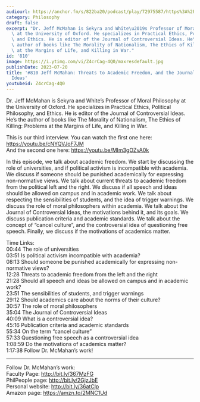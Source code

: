 ```yaml
---
audiourl: https://anchor.fm/s/822ba20/podcast/play/72975587/https%3A%2F%2Fd3ctxlq1ktw2nl.cloudfront.net%2Fstaging%2F2023-6-4%2F9585fd7a-95f7-38d2-27b1-fafb7c34c0c1.m4a
category: Philosophy
draft: false
excerpt: "Dr. Jeff McMahan is Sekyra and White\u2019s Professor of Moral Philosophy\
  \ at the University of Oxford. He specializes in Practical Ethics, Political Philosophy,\
  \ and Ethics. He is editor of the Journal of Controversial Ideas. He\u2019s the\
  \ author of books like The Morality of Nationalism, The Ethics of Killing: Problems\
  \ at the Margins of Life, and Killing in War."
id: '810'
image: https://i.ytimg.com/vi/Z4crCag-4Q0/maxresdefault.jpg
publishDate: 2023-07-20
title: '#810 Jeff McMahan: Threats to Academic Freedom, and the Journal of Controversial
  Ideas'
youtubeid: Z4crCag-4Q0
---
```

<div class="timelinks">

Dr. Jeff McMahan is Sekyra and White’s Professor of Moral Philosophy at the University of Oxford. He specializes in Practical Ethics, Political Philosophy, and Ethics. He is editor of the Journal of Controversial Ideas. He’s the author of books like The Morality of Nationalism, The Ethics of Killing: Problems at the Margins of Life, and Killing in War.

This is our third interview. You can watch the first one here: https://youtu.be/cNYQVJoF7JM  
And the second one here: https://youtu.be/MIm3gOZvA0k

In this episode, we talk about academic freedom. We start by discussing the role of universities, and if political activism is incompatible with academia. We discuss if someone should be punished academically for expressing non-normative views. We talk about current threats to academic freedom from the political left and the right. We discuss if all speech and ideas should be allowed on campus and in academic work. We talk about respecting the sensibilities of students, and the idea of trigger warnings. We discuss the role of moral philosophers within academia. We talk about the Journal of Controversial Ideas, the motivations behind it, and its goals. We discuss publication criteria and academic standards. We talk about the concept of “cancel culture”, and the controversial idea of questioning free speech. Finally, we discuss if the motivations of academics matter.

Time Links:  
<time>00:44</time> The role of universities  
<time>03:51</time> Is political activism incompatible with academia?  
<time>08:13</time> Should someone be punished academically for expressing non-normative views?  
<time>12:28</time> Threats to academic freedom from the left and the right  
<time>21:28</time> Should all speech and ideas be allowed on campus and in academic work?  
<time>23:51</time> The sensibilities of students, and trigger warnings  
<time>29:12</time> Should academics care about the norms of their culture?  
<time>30:57</time> The role of moral philosophers  
<time>35:04</time> The Journal of Controversial Ideas  
<time>40:09</time> What is a controversial idea?  
<time>45:16</time> Publication criteria and academic standards  
<time>55:34</time> On the term “cancel culture”  
<time>57:33</time> Questioning free speech as a controversial idea  
<time>1:08:59</time> Do the motivations of academics matter?  
<time>1:17:38</time> Follow Dr. McMahan’s work!

---

Follow Dr. McMahan’s work:  
Faculty Page: http://bit.ly/367MzFG  
PhilPeople page: http://bit.ly/2GjzJbE  
Personal website: http://bit.ly/36atClp  
Amazon page: https://amzn.to/2MNC1Ud
</div>

